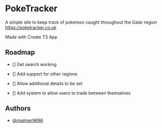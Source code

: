 # PokeTracker

A simple site to keep track of pokemon caught throughout the Galar region https://poketracker.co.uk

Made with Create T3 App

## Roadmap

- [] Get search working

- [] Add support for other regions

- [] Allow additional details to be set

- [] Add system to allow users to trade between themselves

## Authors

- [@rpalmer9696](https://www.github.com/ralmer9696)
